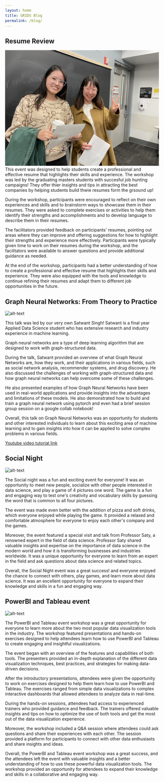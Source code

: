 ```yaml
---
layout: home
title: GRIDS Blog
permalink: /blog/
---
```


## Resume Review

![alt-text](/assets/img/resume_workshop/IMG_5586.jpeg "workshop")
This event was designed to help students create a professional and effective resume that highlights their skills and experience. The workshop was led by the graduating masters students with succesful job hunting campaigns! They offer thier insights and tips in attracting the best companies by helping students build thwie resumes form the grsound up!

During the workshop, participants were encouraged to reflect on their own experiences and skills and to brainstorm ways to showcase them in their resumes. They were asked to complete exercises or activities to help them identify their strengths and accomplishments and to develop language to describe them in their resumes.

The facilitators provided feedback on participants' resumes, pointing out areas where they can improve and offering suggestions for how to highlight their strengths and experience more effectively. Participants were typically given time to work on their resumes during the workshop, and the facilitators were available to answer questions and provide additional guidance as needed.

At the end of the workshop, participants had a better understanding of how to create a professional and effective resume that highlights their skills and experience. They were also equipped with the tools and knowledge to continue refining their resumes and adapt them to different job opportunities in the future.

## Graph Neural Networks: From Theory to Practice

![alt-text](/assets/img/GNN_workshop//DSC01648.JPG "GNN talk")

This talk was led by our very own Satwant Singh! Satwant is a final year Applied Data Science student who has extensive research and industry experience in machine learning.

Graph neural networks are a type of deep learning algorithm that are designed to work with graph-structured data.

During the talk, Satwant provided an overview of what Graph Neural Networks are, how they work, and their applications in various fields, such as social network analysis, recommender systems, and drug discovery. He also discussed the challenges of working with graph-structured data and how graph neural networks can help overcome some of these challenges.

He also presented examples of how Graph Neural Networks have been used in real-world applications and provide insights into the advantages and limitations of these models. He also demonstrated how to build and train a graph neural network using pytorch and even had a brief session group session on a google collab notebook!

Overall, this talk on Graph Neural Networks was an opportunity for students and other interested individuals to learn about this exciting area of machine learning and to gain insights into how it can be applied to solve complex problems in various fields.

[Youtube video tutorial link](https://youtu.be/RuMMkqoY580)

## Social Night

![alt-text](/assets/img/social_night/DSCF4644%20-%20J.jpg "Social Night")

The Social night was a fun and exciting event for everyone! It was an opportunity to meet new people, socialize with other people interested in data science, and play a game of 4 pictures one word. The game is a fun and engaging way to test one's creativity and vocabulary skills by guessing the word that is common to all four pictures.

The event was made even better with the addition of pizza and soft drinks, which everyone enjoyed while playing the game. It provided a relaxed and comfortable atmosphere for everyone to enjoy each other's company and the games.

Moreover, the event featured a special visit and talk from Professor Saty, a renowned expert in the field of data science. Professor Saty shared valuable insights and expertise on the importance of data science in the modern world and how it is transforming businesses and industries worldwide. It was a unique opportunity for everyone to learn from an expert in the field and ask questions about data science and related topics.

Overall, the Social Night event was a great success! and everyone enjoyed the chance to connect with others, play games, and learn more about data science. It was an excellent opportunity for everyone to expand their knowledge and skills in a fun and engaging way.

## PowerBI and Tableau event

![alt-text](/assets/img/powerBI_and_Tableau/DSC01671.JPG "Social Night")

The PowerBI and Tableau event workshop was a great opportunity for everyone to learn more about the two most popular data visualization tools in the industry. The workshop featured presentations and hands-on exercises designed to help attendees learn how to use PowerBI and Tableau to create engaging and insightful visualizations.

The event began with an overview of the features and capabilities of both tools. The presenters provided an in-depth explanation of the different data visualization techniques, best practices, and strategies for making data-driven decisions.

After the introductory presentations, attendees were given the opportunity to work on exercises designed to help them learn how to use PowerBI and Tableau. The exercises ranged from simple data visualizations to complex interactive dashboards that allowed attendees to analyze data in real-time.

During the hands-on sessions, attendees had access to experienced trainers who provided guidance and feedback. The trainers offered valuable insights and tips on how to optimize the use of both tools and get the most out of the data visualization experience.

Moreover, the workshop included a Q&A session where attendees could ask questions and share their experiences with each other. The session provided a platform for participants to connect with other data enthusiasts and share insights and ideas.

Overall, the PowerBI and Tableau event workshop was a great success, and the attendees left the event with valuable insights and a better understanding of how to use these powerful data visualization tools. The workshop provided an opportunity for attendees to expand their knowledge and skills in a collaborative and engaging way.
